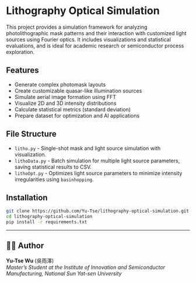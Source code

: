 # Lithography Optical Simulation

This project provides a simulation framework for analyzing photolithographic mask patterns and their interaction with customized light sources using Fourier optics. It includes visualizations and statistical evaluations, and is ideal for academic research or semiconductor process exploration.

## Features

- Generate complex photomask layouts
- Create customizable quasar-like illumination sources
- Simulate aerial image formation using FFT
- Visualize 2D and 3D intensity distributions
- Calculate statistical metrics (standard deviation)
- Prepare dataset for optimization and AI applications

## File Structure

- `litho.py` - Single-shot mask and light source simulation with visualization.
- `lithoData.py` - Batch simulation for multiple light source parameters, saving statistical results to CSV.
- `lithoOpt.py` - Optimizes light source parameters to minimize intensity irregularities using `basinhopping`.

## Installation

```bash
git clone https://github.com/Yu-Tse/lithography-optical-simulation.git
cd lithography-optical-simulation
pip install -r requirements.txt
```

---
## 🙋‍♂️ Author

**Yu-Tse Wu** (吳雨澤)  
*Master’s Student at the Institute of Innovation and Semiconductor Manufacturing, National Sun Yat-sen University*
